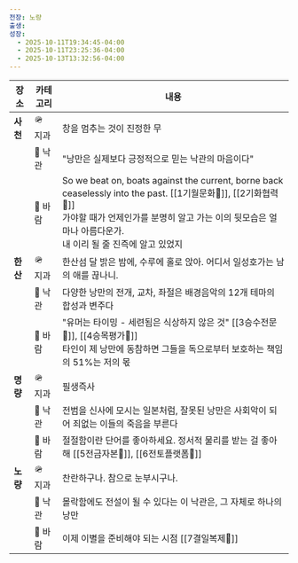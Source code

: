```yaml
---
전장: 노량
출생:
성장:
  - 2025-10-11T19:34:45-04:00
  - 2025-10-11T23:25:36-04:00
  - 2025-10-13T13:32:56-04:00
---
```

| **장소** | **카테고리** | **내용**                                                                                                                                                                       |
| ------ | -------- | ---------------------------------------------------------------------------------------------------------------------------------------------------------------------------- |
| **사천** | 🪖 지과    | 창을 멈추는 것이 진정한 무                                                                                                                                                              |
|        | 🍂 낙관    | "낭만은 실제보다 긍정적으로 믿는 낙관의 마음이다"                                                                                                                                                 |
|        | 💨 바람    | So we beat on, boats against the current, borne back ceaselessly into the past. [[1기월문화🐢]], [[2기화협력🐢]]<br>가야할 때가 언제인가를 분명히 알고 가는 이의 뒷모습은 얼마나 아름다운가.<br>내 이리 될 줄 진즉에 알고 있었지 |
| **한산** | 🪖 지과    | 한산섬 달 밝은 밤에, 수루에 홀로 앉아. 어디서 일성호가는 남의 애를 끊나니.                                                                                                                                 |
|        | 🍂 낙관    | 다양한 낭만의 전개, 교차, 좌절은 배경음악의 12개 테마의 합성과 변주다                                                                                                                                    |
|        | 💨 바람    | "유머는 타이밍 - 세련됨은 식상하지 않은 것" [[3승수전문🐅]], [[4승목평가🐅]]<br>타인이 제 낭만에 동참하면 그들을 독으로부터 보호하는 책임의 51%는 저의 몫                                                                           |
| **명량** | 🪖 지과    | 필생즉사                                                                                                                                                                         |
|        | 🍂 낙관    | 전범을 신사에 모시는 일본처럼, 잘못된 낭만은 사회악이 되어 죄없는 이들의 죽음을 부른다                                                                                                                            |
|        | 💨 바람    | 절절함이란 단어를 좋아하세요. 정서적 물리를 받는 걸 좋아해 [[5전금자본🐙]], [[6전토플랫폼🐙]]                                                                                                                  |
| **노량** | 🪖 지과    | 찬란하구나. 참으로 눈부시구나.                                                                                                                                                            |
|        | 🍂 낙관    | 몰락함에도 전설이 될 수 있다는 이 낙관은, 그 자체로 하나의 낭만                                                                                                                                        |
|        | 💨 바람    | 이제 이별을 준비해야 되는 시점 [[7결일복제👾]]                                                                                                                                                |
